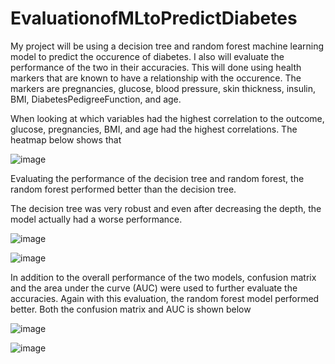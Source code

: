 # EvaluationofMLtoPredictDiabetes

My project will be using a decision tree and random forest machine learning model to predict the occurence of diabetes. I also will evaluate the performance of the two in their accuracies. This will done using health markers that are known to have a relationship with the occurence. The markers are pregnancies, glucose, blood pressure, skin thickness, insulin, BMI, DiabetesPedigreeFunction, and age. 

When looking at which variables had the highest correlation to the outcome, glucose, pregnancies, BMI, and age had the highest correlations. The heatmap below shows that 

![image](https://github.com/fathiajeylani/EvaluationofMLtoPredictDiabetes/assets/99691983/b831bd7a-5dc3-48aa-8783-63fa0eae6602)

Evaluating the performance of the decision tree and random forest, the random forest performed better than the decision tree. 

The decision tree was very robust and even after decreasing the depth, the model actually had a worse performance.

![image](https://github.com/fathiajeylani/EvaluationofMLtoPredictDiabetes/assets/99691983/07e8a493-e407-4085-bd03-e754e881016d)

![image](https://github.com/fathiajeylani/EvaluationofMLtoPredictDiabetes/assets/99691983/bc4eb03b-6993-4db7-ae04-a6b8595b0918)


In addition to the overall performance of the two models, confusion matrix and the area under the curve (AUC) were used to further evaluate the accuracies. Again with this evaluation, the random forest model performed better. Both the confusion matrix and AUC is shown below 

![image](https://github.com/fathiajeylani/EvaluationofMLtoPredictDiabetes/assets/99691983/94f041ee-7f4d-49d3-a6a0-75a0f8e85a20)

![image](https://github.com/fathiajeylani/EvaluationofMLtoPredictDiabetes/assets/99691983/cc9dbe2f-175d-4bc0-93eb-a6540e730666)

